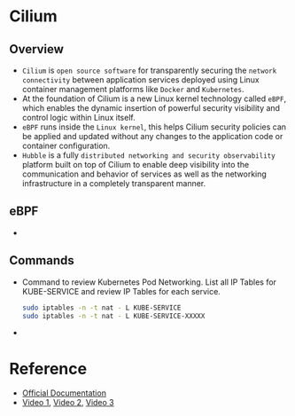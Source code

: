 # Cilium

## Overview
- `Cilium` is `open source software` for transparently securing the `network connectivity` between application services deployed using Linux container management platforms like `Docker` and `Kubernetes`.
- At the foundation of Cilium is a new Linux kernel technology called `eBPF`, which enables the dynamic insertion of powerful security visibility and control logic within Linux itself.
- `eBPF` runs inside the `Linux kernel`, this helps Cilium security policies can be applied and updated without any changes to the application code or container configuration.
- `Hubble` is a fully `distributed networking and security observability` platform built on top of Cilium to enable deep visibility into the communication and behavior of services as well as the networking infrastructure in a completely transparent manner.

## eBPF
- 


## Commands
- Command to review Kubernetes Pod Networking. List all IP Tables for KUBE-SERVICE and review IP Tables for each service. 
    ```sh
    sudo iptables -n -t nat - L KUBE-SERVICE
    sudo iptables -n -t nat - L KUBE-SERVICE-XXXXX
    ```
- 

# Reference
- [Official Documentation](https://docs.cilium.io/en/stable/gettingstarted/)
- [Video 1](https://www.youtube.com/watch?v=aLq3O3l2LF4), [Video 2](https://www.youtube.com/watch?v=5EcVrm01rAU), [Video 3](https://www.youtube.com/watch?v=gkrPt0ZcCfo)